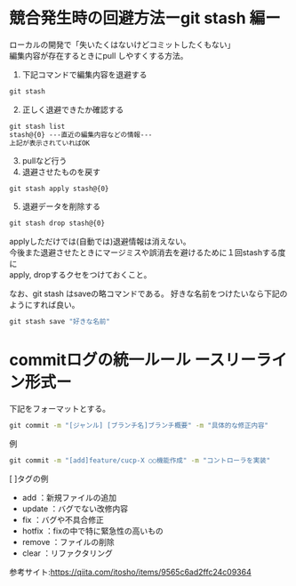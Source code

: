 # 競合発生時の回避方法ーgit stash 編ー

ローカルの開発で「失いたくはないけどコミットしたくもない」  
編集内容が存在するときにpull しやすくする方法。

1. 下記コマンドで編集内容を退避する
```cmd
git stash
```
2. 正しく退避できたか確認する
```cmd
git stash list
stash@{0} ---直近の編集内容などの情報---
上記が表示されていればOK
```

3. pullなど行う
4. 退避させたものを戻す
```
git stash apply stash@{0}
```
5. 退避データを削除する
```cmd
git stash drop stash@{0}
```
applyしただけでは(自動では)退避情報は消えない。  
今後また退避させたときにマージミスや誤消去を避けるために１回stashする度に  
apply, dropするクセをつけておくこと。

なお、git stash はsaveの略コマンドである。
好きな名前をつけたいなら下記のようにすれば良い。
```cmd
git stash save "好きな名前"
```

# commitログの統一ルール ースリーライン形式ー

下記をフォーマットとする。

```cmd
git commit -m "[ジャンル] [ブランチ名]ブランチ概要" -m "具体的な修正内容"
```

例

```cmd
git commit -m "[add]feature/cucp-X ○○機能作成" -m "コントローラを実装"
```

[ ]タグの例
- add     ：新規ファイルの追加
- update  ：バグでない改修内容
- fix     ：バグや不具合修正
- hotfix  ：fixの中で特に緊急性の高いもの
- remove  ：ファイルの削除
- clear   ：リファクタリング

参考サイト:https://qiita.com/itosho/items/9565c6ad2ffc24c09364